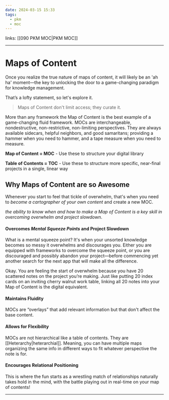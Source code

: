 ```yaml
---
date: 2024-03-15 15:33
tags:
  - pkm
  - moc
---
```

links: [[090 PKM MOC|PKM MOC]]

---
# Maps of Content
Once you realize the true nature of maps of content, it will likely be an 'ah ha' moment—the key to unlocking the door to a game-changing paradigm for knowledge management. 

That’s a lofty statement, so let's explore it.

> Maps of Content don't limit access; they curate it. 

More than any framework the Map of Content is the best example of a game-changing fluid framework. MOCs are interchangeable, nondestructive, non-restrictive, non-limiting perspectives. They are always available sidecars, helpful neighbors, and good samaritans; providing a hammer when you need to hammer, and a tape measure when you need to measure. 

**Map of Content = MOC** - Use these to structure your digital library

**Table of Contents = TOC** - Use these to structure more specific, near-final projects in a single, linear way

## Why Maps of Content are so Awesome
Whenever you start to feel that tickle of overwhelm, that's when you need to *become a cartographer of your own content* and create a new MOC.

*the ability to know when and how to make a Map of Content is a key skill in overcoming overwhelm and project slowdown*.

#### Overcomes *Mental Squeeze Points* and Project Slowdown
What is a mental squeeze point? It's when your unsorted knowledge becomes so messy it overwhelms and discourages you. Either you are equipped with frameworks to overcome the squeeze point, or you are discouraged and possibly abandon your project—before commencing yet another search for the next app that will make all the difference. 

Okay. You are feeling the start of overwhelm because you have 20 scattered notes on the project you’re making. Just like putting 20 index cards on an inviting cherry walnut work table, linking all 20 notes into your Map of Content is the digital equivalent.


#### Maintains Fluidity
MOCs are “overlays” that add relevant information but that don't affect the base content. 

#### Allows for Flexibility
MOCs are not hierarchical like a table of contents. They are [[Heterarchy|heterarchial]]. Meaning, you can have multiple maps organizing the same info in different ways to fit whatever perspective the note is for. 

#### Encourages Relational Positioning
This is where the fun starts as a wrestling match of relationships naturally takes hold in the mind, with the battle playing out in real-time on your map of contents!

---

